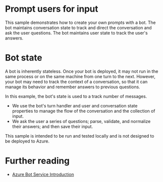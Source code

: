 # Prompt users for input

This sample demonstrates how to create your own prompts with a bot.
The bot maintains conversation state to track and direct the conversation and ask the user questions.
The bot maintains user state to track the user's answers.



# Bot state

A bot is inherently stateless. Once your bot is deployed, it may not run in the same process or on the same machine from one turn to the next.
However, your bot may need to track the context of a conversation, so that it can manage its behavior and remember answers to previous questions.

In this example, the bot's state is used to a track number of messages.

- We use the bot's turn handler and user and conversation state properties to manage the flow of the conversation and the collection of input.
- We ask the user a series of questions; parse, validate, and normalize their answers; and then save their input.

This sample is intended to be run and tested locally and is not designed to be deployed to Azure.

# Further reading

- [Azure Bot Service Introduction](https://docs.microsoft.com/azure/bot-service/bot-service-overview-introduction)